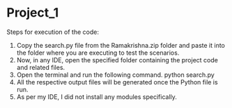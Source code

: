 # Project_1

Steps for execution of the code:
1.	Copy the search.py file from the Ramakrishna.zip folder and paste it into the folder where you are executing to test the scenarios.
2.	Now, in any IDE, open the specified folder containing the project code and related files.
3.	Open the terminal and run the following command.
                 python search.py
4.	All the respective output files will be generated once the Python file is run.
5.	As per my IDE, I did not install any modules specifically.
